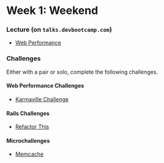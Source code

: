 # Week 1: Weekend

### Lecture (on `talks.devbootcamp.com`)

- [Web Performance](https://talks.devbootcamp.com/web-performance-3)

### Challenges

Either with a pair or solo, complete the following challenges.

#### Web Performance Challenges

- [Karmaville Challenge](../../../../karmaville)

#### Rails Challenges

- [Refactor This](../../../../refactor-this-challenge)

#### Microchallenges

- [Memcache](../microchallenges/wk2-d1-memcache.md)
